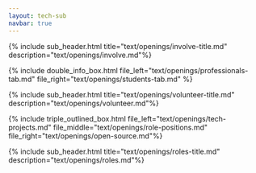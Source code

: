 ```yaml
---
layout: tech-sub
navbar: true
---
```


{% include sub_header.html title="text/openings/involve-title.md" description="text/openings/involve.md"%}

{% include double_info_box.html file_left="text/openings/professionals-tab.md" file_right="text/openings/students-tab.md" %}

{% include sub_header.html title="text/openings/volunteer-title.md" description="text/openings/volunteer.md"%}

{% include triple_outlined_box.html file_left="text/openings/tech-projects.md" file_middle="text/openings/role-positions.md" file_right="text/openings/open-source.md"%}

{% include sub_header.html title="text/openings/roles-title.md" description="text/openings/roles.md"%}
